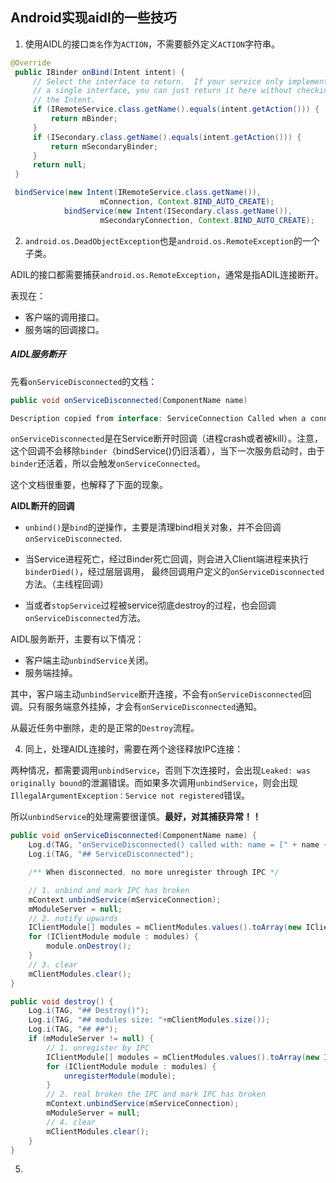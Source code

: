 ## Android实现aidl的一些技巧

1. 使用AIDL的接口`类名`作为`ACTION`，不需要额外定义`ACTION`字符串。

```java
@Override
 public IBinder onBind(Intent intent) {
     // Select the interface to return.  If your service only implements
     // a single interface, you can just return it here without checking
     // the Intent.
     if (IRemoteService.class.getName().equals(intent.getAction())) {
         return mBinder;
     }
     if (ISecondary.class.getName().equals(intent.getAction())) {
         return mSecondaryBinder;
     }
     return null;
 }

 bindService(new Intent(IRemoteService.class.getName()),
                    mConnection, Context.BIND_AUTO_CREATE);
            bindService(new Intent(ISecondary.class.getName()),
                    mSecondaryConnection, Context.BIND_AUTO_CREATE);
```

2. `android.os.DeadObjectException`也是`android.os.RemoteException`的一个子类。

ADIL的接口都需要捕获`android.os.RemoteException`，通常是指ADIL连接断开。

表现在：

* 客户端的调用接口。
* 服务端的回调接口。

##### AIDL服务断开

先看`onServiceDisconnected`的文档：

```java
public void onServiceDisconnected(ComponentName name)

Description copied from interface: ServiceConnection Called when a connection to the Service has been lost. This typically happens when the process hosting the service has crashed or been killed. This does not remove the ServiceConnection itself -- this binding to the service will remain active, and you will receive a call to onServiceConnected when the Service is next running.
```
`onServiceDisconnected`是在Service断开时回调（进程crash或者被kill）。注意，这个回调不会移除`binder`（bindService()仍旧活着），当下一次服务启动时，由于`binder`还活着，所以会触发`onServiceConnected`。

这个文档很重要，也解释了下面的现象。

**AIDL断开的回调**

* `unbind()`是`bind`的逆操作，主要是清理bind相关对象，并不会回调`onServiceDisconnected`.

* 当Service进程死亡，经过Binder死亡回调，则会进入Client端进程来执行`binderDied()`，经过层层调用， 最终回调用户定义的`onServiceDisconnected`方法。（主线程回调）

* 当或者`stopService`过程被service彻底destroy的过程，也会回调`onServiceDisconnected`方法。


AIDL服务断开，主要有以下情况：

* 客户端主动`unbindService`关闭。
* 服务端挂掉。

其中，客户端主动`unbindService`断开连接，不会有`onServiceDisconnected`回调。只有服务端意外挂掉，才会有`onServiceDisconnected`通知。

从最近任务中删除，走的是正常的`Destroy`流程。

4. 同上，处理AIDL连接时，需要在两个途径释放IPC连接：



两种情况，都需要调用`unbindService`，否则下次连接时，会出现`Leaked: was originally bound`的泄漏错误。而如果多次调用`unbindService`，则会出现`IllegalArgumentException：Service not registered`错误。

所以`unbindService`的处理需要很谨慎。**最好，对其捕获异常！！**

```java
public void onServiceDisconnected(ComponentName name) {
    Log.d(TAG, "onServiceDisconnected() called with: name = [" + name + "]");
    Log.i(TAG, "## ServiceDisconnected");

    /** When disconnected, no more unregister through IPC */

    // 1. unbind and mark IPC has broken
    mContext.unbindService(mServiceConnection);
    mModuleServer = null;
    // 2. notify upwards
    IClientModule[] modules = mClientModules.values().toArray(new IClientModule[mClientModules.size()]);
    for (IClientModule module : modules) {
        module.onDestroy();
    }
    // 3. clear
    mClientModules.clear();
}

public void destroy() {
    Log.i(TAG, "## Destroy()");
    Log.i(TAG, "## modules size: "+mClientModules.size());
    Log.i(TAG, "## ##");
    if (mModuleServer != null) {
        // 1. unregister by IPC
        IClientModule[] modules = mClientModules.values().toArray(new IClientModule[mClientModules.size()]);
        for (IClientModule module : modules) {
            unregisterModule(module);
        }
        // 2. real broken the IPC and mark IPC has broken
        mContext.unbindService(mServiceConnection);
        mModuleServer = null;
        // 4. clear
        mClientModules.clear();
    }
}
```

5.
